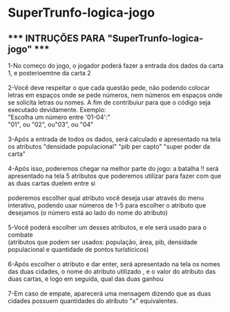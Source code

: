 # SuperTrunfo-logica-jogo

<strong><h2> *** INTRUÇÕES PARA "SuperTrunfo-logica-jogo" ***<br> </h2></strong>

1-No começo do jogo, o jogador poderá fazer a entrada dos dados da carta 1, e posterioemtne da carta 2<br>
<br>
2-Você deve respeitar o que cada questão pede, não podendo colocar letras em espaços onde se pede números, nem números em espaços onde se solicita letras ou nomes. A fim de contribuiur
  para que o código seja executado devidamente. Exemplo:<br>
    "Escolha um número entre '01-04':"<br>
     "01", ou "02", ou"03", ou "04"<br>
     <br>
3-Após a entrada de todos os dados, será calculado e apresentado na tela os atributos "densidade populacional" "pib per capto" "super poder da carta" <br>
<br>
4-Após isso, poderemos chegar na melhor parte do jogo: a batalha !! será apresentado na tela 5 atributos que poderemos utilizar para fazer com que as duas cartas duelem entre si <br><br>
 poderemos escolher qual atributo você deseja usar através do menu interativo, podendo usar números de 1-5 para escolher o atributo que desejamos (o número está ao lado do nome do atributo)
<br><br>
5-Você poderá escolher um desses atributos, e ele será usado para o combate <br>
(atributos que podem ser usados: população, área, pib, densidade populacional e quantidade de pontos turísticicos)
<br><br>
6-Após escolher o atributo e dar enter, será apresentado na tela os nomes das duas cidades, o nome do atributo utilizado , e o valor do atributo das duas cartas, e logo em seguida, qual das duas ganhou  <br>
<br>
7-Em caso de empate, aparecerá uma mensagem dizendo que as duas cidades possuem quantidades do atributo "x" equivalentes. <br>

  
     
